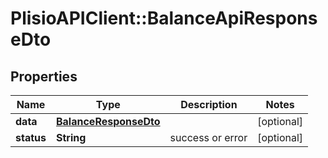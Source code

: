 # PlisioAPIClient::BalanceApiResponseDto

## Properties
Name | Type | Description | Notes
------------ | ------------- | ------------- | -------------
**data** | [**BalanceResponseDto**](BalanceResponseDto.md) |  | [optional] 
**status** | **String** | success or error | [optional] 

